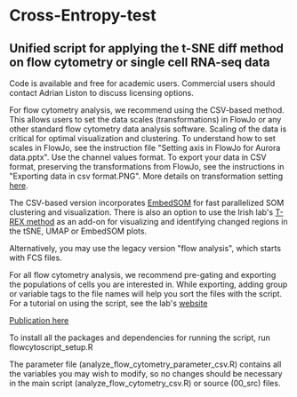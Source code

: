 # Cross-Entropy-test

## Unified script for applying the t-SNE diff method on flow cytometry or single cell RNA-seq data

Code is available and free for academic users. Commercial users should contact Adrian Liston to discuss licensing options.

For flow cytometry analysis, we recommend using the CSV-based method. This allows users to set the data scales (transformations) in FlowJo or any other standard flow cytometry data analysis software. Scaling of the data is critical for optimal visualization and clustering. To understand how to set scales in FlowJo, see the instruction file "Setting axis in FlowJo for Aurora data.pptx". Use the channel values format. To export your data in CSV format, preserving the transformations from FlowJo, see the instructions in "Exporting data in csv format.PNG". More details on transformation setting [here](https://docs.flowjo.com/flowjo/graphs-and-gating/gw-transform-overview/).

The CSV-based version incorporates [EmbedSOM](https://www.ncbi.nlm.nih.gov/pmc/articles/PMC7255855/) for fast parallelized SOM clustering and visualization. There is also an option to use the Irish lab's [T-REX method](https://elifesciences.org/articles/64653) as an add-on for visualizing and identifying changed regions in the tSNE, UMAP or EmbedSOM plots.

Alternatively, you may use the legacy version "flow analysis", which starts with FCS files.

For all flow cytometry analysis, we recommend pre-gating and exporting the populations of cells you are interested in. While exporting, adding group or variable tags to the file names will help you sort the files with the script. For a tutorial on using the script, see the lab's [website](http://www.listonlab.uk/cross-entropy-test/)

[Publication here](https://www.cell.com/cell-reports-methods/pdfExtended/S2667-2375(22)00295-8)

To install all the packages and dependencies for running the script, run flowcytoscript_setup.R

The parameter file (analyze_flow_cytometry_parameter_csv.R) contains all the variables you may wish to modify, so no changes should be necessary in the main script (analyze_flow_cytometry_csv.R) or source (00_src) files.
